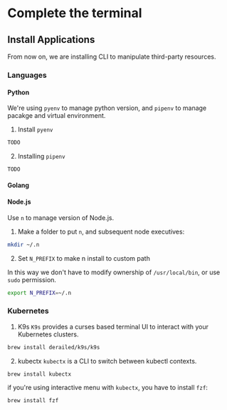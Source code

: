 # Complete the terminal

## Install Applications
From now on, we are installing CLI to manipulate third-party resources.

### Languages

#### Python
We're using `pyenv` to manage python version, and `pipenv` to manage pacakge and virtual environment.

1. Install `pyenv`
```bash
TODO
```
2. Installing `pipenv`
```bash
TODO
```

#### Golang

#### Node.js
Use `n` to manage version of Node.js.

1. Make a folder to put `n`, and subsequent node executives:
```bash
mkdir ~/.n
```
2. Set `N_PREFIX` to make n install to custom path

In this way we don't have to modify ownership of `/usr/local/bin`, or use `sudo` permission.

```bash
export N_PREFIX=~/.n
```

### Kubernetes

1. K9s
`K9s` provides a curses based terminal UI to interact with your Kubernetes clusters.
```bash
brew install derailed/k9s/k9s
```

2. kubectx
`kubectx` is a CLI to switch between kubectl contexts.
```bash
brew install kubectx
```

if you're using interactive menu with `kubectx`, you have to install `fzf`:
```bash
brew install fzf
```
